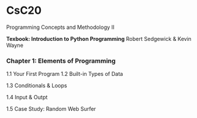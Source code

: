 # CsC20
Programming Concepts and Methodology II

**Texbook: Introduction to Python Programming** Robert Sedgewick & Kevin Wayne

### Chapter 1: Elements of Programming

  1.1 Your First Program
  1.2 Built-in Types of Data
  
  1.3 Conditionals & Loops
  
  1.4 Input & Outpt
  
  1.5 Case Study: Random Web Surfer
